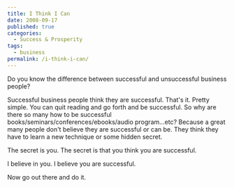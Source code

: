 ```yaml
---
title: I Think I Can
date: 2008-09-17
published: true
categories:
  - Success & Prosperity
tags:
  - business
permalink: /i-think-i-can/
---
```

Do you know the difference between successful and unsuccessful business people?

Successful business people think they are successful. That's it. Pretty simple. You can quit reading and go forth and be successful. So why are there so many how to be successful books/seminars/conferences/ebooks/audio program...etc? Because a great many people don't believe they are successful or can be. They think they have to learn a new technique or some hidden secret.

The secret is you. The secret is that you think you are successful.

I believe in you. I believe you are successful.

Now go out there and do it.
